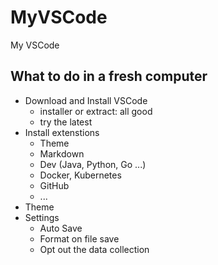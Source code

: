 # MyVSCode

My VSCode

## What to do in a fresh computer

- Download and Install VSCode
  - installer or extract: all good
  - try the latest
- Install extenstions
  - Theme
  - Markdown
  - Dev (Java, Python, Go ...)
  - Docker, Kubernetes
  - GitHub
  - ...
- Theme
- Settings
  - Auto Save
  - Format on file save
  - Opt out the data collection
